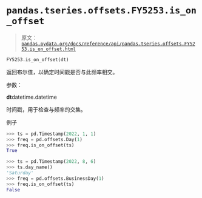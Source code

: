 # `pandas.tseries.offsets.FY5253.is_on_offset`

> 原文：[`pandas.pydata.org/docs/reference/api/pandas.tseries.offsets.FY5253.is_on_offset.html`](https://pandas.pydata.org/docs/reference/api/pandas.tseries.offsets.FY5253.is_on_offset.html)

```py
FY5253.is_on_offset(dt)
```

返回布尔值，以确定时间戳是否与此频率相交。

参数：

**dt**datetime.datetime

时间戳，用于检查与频率的交集。

例子

```py
>>> ts = pd.Timestamp(2022, 1, 1)
>>> freq = pd.offsets.Day(1)
>>> freq.is_on_offset(ts)
True 
```

```py
>>> ts = pd.Timestamp(2022, 8, 6)
>>> ts.day_name()
'Saturday'
>>> freq = pd.offsets.BusinessDay(1)
>>> freq.is_on_offset(ts)
False 
```
